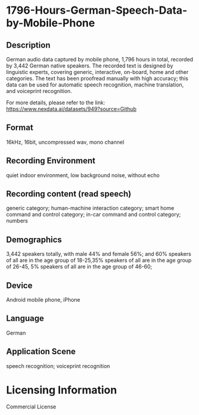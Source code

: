 # 1796-Hours-German-Speech-Data-by-Mobile-Phone


## Description
German audio data captured by mobile phone, 1,796 hours in total, recorded by 3,442 German native speakers. The recorded text is designed by linguistic experts, covering generic, interactive, on-board, home and other categories. The text has been proofread manually with high accuracy; this data can be used for automatic speech recognition, machine translation, and voiceprint recognition.

For more details, please refer to the link: https://www.nexdata.ai/datasets/949?source=Github


## Format
16kHz, 16bit, uncompressed wav, mono channel

## Recording Environment
quiet indoor environment, low background noise, without echo

## Recording content (read speech)
generic category; human-machine interaction category; smart home command and control category; in-car command and control category; numbers

## Demographics
3,442 speakers totally, with male 44% and female 56%; and 60% speakers of all are in the age group of 18-25,35% speakers of all are in the age group of 26-45, 5% speakers of all are in the age group of 46-60;

## Device
Android mobile phone, iPhone

## Language
German

## Application Scene
speech recognition; voiceprint recognition

# Licensing Information
Commercial License
